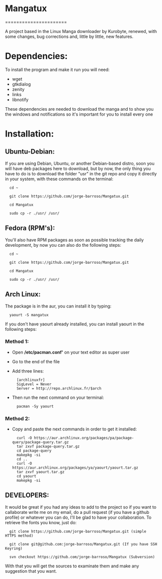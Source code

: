 # Mangatux
======================

A project based in the Linux Manga downloader by Kurobyte, renewed, with some changes, bug corrections and, little by little, new features.

# Dependencies:

To install the program and make it run you will need:
  * wget
  * gtkdialog
  * zenity
  * links
  * libnotify

These dependencies are needed to download the manga and to show you the windows and notifications so it's important for you to install every one

# Installation:

## Ubuntu-Debian:
If you are using Debian, Ubuntu, or another Debian-based distro, soon you will have deb packages here to download, but by now, the only thing you have to do is to download the folder "usr" in the git repo and copy it directly in your system, with these commands on the terminal:
      
      cd ~
      
      git clone https://github.com/jorge-barroso/Mangatux.git
      
      cd Mangatux
      
      sudo cp -r ./usr/ /usr/
      
## Fedora (RPM's):
You'll also have RPM packages as soon as possible tracking the daily development, by now you can also do the following steps:
      
      cd ~
      
      git clone https://github.com/jorge-barroso/Mangatux.git
      
      cd Mangatux
      
      sudo cp -r ./usr/ /usr/

## Arch Linux:
The package is in the aur, you can install it by typing:
      
      yaourt -S mangatux

If you don't have yaourt already installed, you can install yaourt in the following steps:

### Method 1:
* Open <b>/etc/pacman.conf'</b> on your text editor as super user
* Go to the end of the file
* Add three lines:
        

        [archlinuxfr]
        SigLevel = Never
        Server = http://repo.archlinux.fr/$arch
        
* Then run the next command on your terminal:
      

        pacman -Sy yaourt

### Method 2:
* Copy and paste the next commands in order to get it installed:
      

        curl -O https://aur.archlinux.org/packages/pa/package-query/package-query.tar.gz
        tar zxvf package-query.tar.gz
        cd package-query
        makepkg -si
        cd ..
        curl -O https://aur.archlinux.org/packages/ya/yaourt/yaourt.tar.gz
        tar zxvf yaourt.tar.gz
        cd yaourt
        makepkg -si
    
    
## DEVELOPERS:
It would be great if you had any ideas to add to the project so if you want to callaborate write me on my email, do a pull request (if you have a github profile) or whatever you can do, I'll be glad to have your collaboration. To retrieve the fonts you know, just do:

      git clone https://github.com/jorge-barroso/Mangatux.git (simple HTTPS method)
        
      git clone git@github.com:jorge-barroso/Mangatux.git (If you have SSH Keyring)
        
      svn checkout https://github.com/jorge-barroso/Mangatux (Subversion)

With that you will get the sources to examinate them and make any suggestion that you want.
